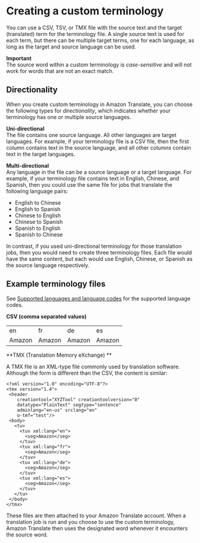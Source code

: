 # Creating a custom terminology<a name="creating-custom-terminology"></a>

You can use a CSV, TSV, or TMX file with the source text and the target \(translated\) term for the terminology file\. A single source text is used for each term, but there can be multiple target terms, one for each language, as long as the target and source language can be used\.

**Important**  
The source word within a custom terminology is *case\-sensitive* and will not work for words that are not an exact match\.

## Directionality<a name="creating-custom-terminology-directionality"></a>

When you create custom terminology in Amazon Translate, you can choose the following types for *directionality*, which indicates whether your terminology has one or multiple source languages\.

**Uni\-directional**  
The file contains one source language\. All other languages are target languages\. For example, if your terminology file is a CSV file, then the first column contains text in the source language, and all other columns contain text in the target languages\.

**Multi\-directional**  
Any language in the file can be a source language or a target language\. For example, if your terminology file contains text in English, Chinese, and Spanish, then you could use the same file for jobs that translate the following language pairs:  
+ English to Chinese
+ English to Spanish
+ Chinese to English
+ Chinese to Spanish
+ Spanish to English
+ Spanish to Chinese

In contrast, if you used uni\-directional terminology for those translation jobs, then you would need to create three terminology files\. Each file would have the same content, but each would use English, Chinese, or Spanish as the source language respectively\. 

## Example terminology files<a name="creating-custom-terminology-examples"></a>

See [Supported languages and language codes](what-is.md#what-is-languages) for the supported language codes\.

**CSV \(comma separated values\)**


|  |  |  |  | 
| --- |--- |--- |--- |
|  en  |  fr  |  de  |  es  | 
|  Amazon  |  Amazon  |  Amazon  |  Amazon  | 

**TMX \(Translation Memory eXchange\) **

A TMX file is an XML\-type file commonly used by translation software\. Although the form is different than the CSV, the content is similar:

```
<?xml version="1.0" encoding="UTF-8"?>
<tmx version="1.4">
 <header
    creationtool="XYZTool" creationtoolversion="0"
    datatype="PlainText" segtype="sentence"
    adminlang="en-us" srclang="en"
    o-tmf="test"/>
 <body>
   <tu>
     <tuv xml:lang="en">
       <seg>Amazon</seg>
     </tuv>
     <tuv xml:lang="fr">
       <seg>Amazon</seg>
     </tuv>
     <tuv xml:lang="de">
       <seg>Amazon</seg>
     </tuv>
     <tuv xml:lang="es">
       <seg>Amazon</seg>
     </tuv>
   </tu>   
 </body>
</tmx>
```

These files are then attached to your Amazon Translate account\. When a translation job is run and you choose to use the custom terminology, Amazon Translate then uses the designated word whenever it encounters the source word\.